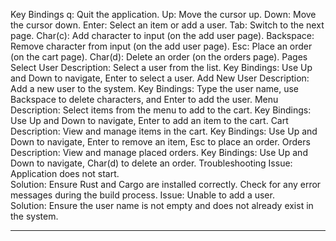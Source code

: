 
Key Bindings
q: Quit the application.
Up: Move the cursor up.
Down: Move the cursor down.
Enter: Select an item or add a user.
Tab: Switch to the next page.
Char(c): Add character to input (on the add user page).
Backspace: Remove character from input (on the add user page).
Esc: Place an order (on the cart page).
Char(d): Delete an order (on the orders page).
Pages
Select User
Description: Select a user from the list.
Key Bindings: Use Up and Down to navigate, Enter to select a user.
Add New User
Description: Add a new user to the system.
Key Bindings: Type the user name, use Backspace to delete characters, and Enter to add the user.
Menu
Description: Select items from the menu to add to the cart.
Key Bindings: Use Up and Down to navigate, Enter to add an item to the cart.
Cart
Description: View and manage items in the cart.
Key Bindings: Use Up and Down to navigate, Enter to remove an item, Esc to place an order.
Orders
Description: View and manage placed orders.
Key Bindings: Use Up and Down to navigate, Char(d) to delete an order.
Troubleshooting
Issue: Application does not start.  
Solution: Ensure Rust and Cargo are installed correctly. Check for any error messages during the build process.
Issue: Unable to add a user.  
Solution: Ensure the user name is not empty and does not already exist in the system.
<hr></hr>

